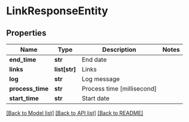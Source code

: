 # LinkResponseEntity

## Properties
Name | Type | Description | Notes
------------ | ------------- | ------------- | -------------
**end_time** | **str** | End date | 
**links** | **list[str]** | Links | 
**log** | **str** | Log message | 
**process_time** | **str** | Process time [millisecond] | 
**start_time** | **str** | Start date | 

[[Back to Model list]](../README.md#documentation-for-models) [[Back to API list]](../README.md#documentation-for-api-endpoints) [[Back to README]](../README.md)


